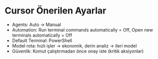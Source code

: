 # Cursor Önerilen Ayarlar

- Agents: Auto → Manual
- Automation: Run terminal commands automatically = Off, Open new terminals automatically = Off
- Default Terminal: PowerShell
- Model rota: hızlı işler → ekonomik, derin analiz → ileri model
- Güvenlik: Komut çalıştırmadan önce onay iste (kritik aksiyonlar)
